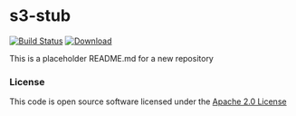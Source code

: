 # s3-stub

[![Build Status](https://travis-ci.org/hmrc/s3-stub.svg)](https://travis-ci.org/hmrc/s3-stub) [ ![Download](https://api.bintray.com/packages/hmrc/releases/s3-stub/images/download.svg) ](https://bintray.com/hmrc/releases/s3-stub/_latestVersion)

This is a placeholder README.md for a new repository

### License

This code is open source software licensed under the [Apache 2.0 License]("http://www.apache.org/licenses/LICENSE-2.0.html")